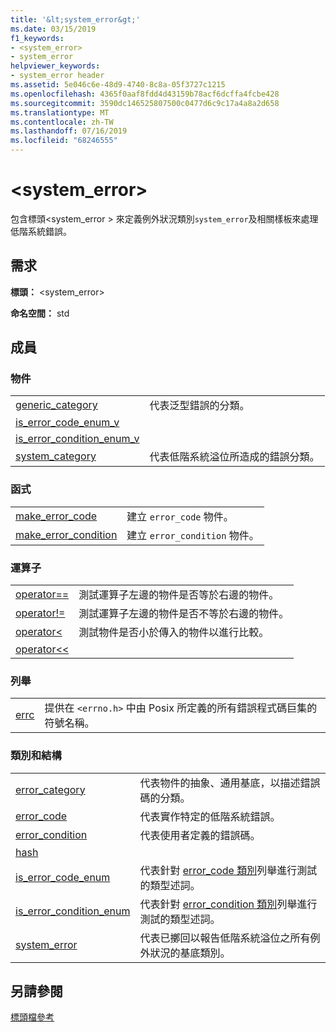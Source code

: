 ```yaml
---
title: '&lt;system_error&gt;'
ms.date: 03/15/2019
f1_keywords:
- <system_error>
- system_error
helpviewer_keywords:
- system_error header
ms.assetid: 5e046c6e-48d9-4740-8c8a-05f3727c1215
ms.openlocfilehash: 4365f0aaf8fdd4d43159b78acf6dcffa4fcbe428
ms.sourcegitcommit: 3590dc146525807500c0477d6c9c17a4a8a2d658
ms.translationtype: MT
ms.contentlocale: zh-TW
ms.lasthandoff: 07/16/2019
ms.locfileid: "68246555"
---
```

# <a name="ltsystemerrorgt"></a>&lt;system_error&gt;

包含標頭\<system_error > 來定義例外狀況類別`system_error`及相關樣板來處理低階系統錯誤。

## <a name="requirements"></a>需求

**標頭：** \<system_error>

**命名空間：** std

## <a name="members"></a>成員

### <a name="objects"></a>物件

|||
|-|-|
|[generic_category](../standard-library/system-error-functions.md#generic_category)|代表泛型錯誤的分類。|
|[is_error_code_enum_v](../standard-library/system-error-functions.md#is_error_code_enum_v)||
|[is_error_condition_enum_v](../standard-library/system-error-functions.md#is_error_condition_enum_v)||
|[system_category](../standard-library/system-error-functions.md#system_category)|代表低階系統溢位所造成的錯誤分類。|

### <a name="functions"></a>函式

|||
|-|-|
|[make_error_code](../standard-library/system-error-functions.md#make_error_code)|建立 `error_code` 物件。|
|[make_error_condition](../standard-library/system-error-functions.md#make_error_condition)|建立 `error_condition` 物件。|

### <a name="operators"></a>運算子

|||
|-|-|
|[operator==](../standard-library/system-error-operators.md#op_eq_eq)|測試運算子左邊的物件是否等於右邊的物件。|
|[operator!=](../standard-library/system-error-operators.md#op_neq)|測試運算子左邊的物件是否不等於右邊的物件。|
|[operator<](../standard-library/system-error-operators.md#op_lt)|測試物件是否小於傳入的物件以進行比較。|
|[operator<<](../standard-library/system-error-operators.md#op_ostream)||

### <a name="enums"></a>列舉

|||
|-|-|
|[errc](../standard-library/system-error-enums.md#errc)|提供在 `<errno.h>` 中由 Posix 所定義的所有錯誤程式碼巨集的符號名稱。|

### <a name="classes-and-structs"></a>類別和結構

|||
|-|-|
|[error_category](../standard-library/error-category-class.md)|代表物件的抽象、通用基底，以描述錯誤碼的分類。|
|[error_code](../standard-library/error-code-class.md)|代表實作特定的低階系統錯誤。|
|[error_condition](../standard-library/error-condition-class.md)|代表使用者定義的錯誤碼。|
|[hash](../standard-library/hash-structure.md#system_error)||
|[is_error_code_enum](../standard-library/is-error-code-enum-class.md)|代表針對 [error_code 類別](../standard-library/error-code-class.md)列舉進行測試的類型述詞。|
|[is_error_condition_enum](../standard-library/is-error-condition-enum-class.md)|代表針對 [error_condition 類別](../standard-library/error-condition-class.md)列舉進行測試的類型述詞。|
|[system_error](../standard-library/system-error-class.md)|代表已擲回以報告低階系統溢位之所有例外狀況的基底類別。|

## <a name="see-also"></a>另請參閱

[標頭檔參考](../standard-library/cpp-standard-library-header-files.md)<br/>
